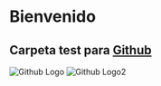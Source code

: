 # **Bienvenido**
## Carpeta test para [Github](https://github.com/alejandro-00)

![Github Logo](https://avatars1.githubusercontent.com/u/42448004?s=400&u=9dd9d5567fcf075500753938bdba9f88e50165ce&v=4)
![Github Logo2](https://cataas.com/cat/says/hello%20world!)
